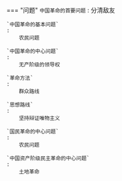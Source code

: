 === "问题"
    `中国革命的首要问题`
    : 
        分清敌友

    `中国革命的基本问题`
    : 
        农民问题
    
    `中国革命的中心问题`
    : 
        无产阶级的领导权

    `革命方法`
    : 
        群众路线

    `思想路线`
    : 
        坚持辩证唯物主义

    `国民革命的中心问题`
    : 
        农民问题

    `中国资产阶级民主革命的中心问题`
    : 
        土地革命